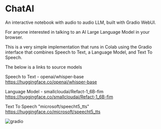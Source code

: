 # ChatAI

An interactive notebook with audio to audio LLM, built with Gradio WebUI.

For anyone interested in talking to an AI Large Language Model in your browser.

This is a very simple implementation that runs in Colab using the Gradio interface that combines Speech to Text, a Language Model, and Text To Speech. 

The below is a links to source models

Speech to Text - openai/whisper-base 
https://huggingface.co/openai/whisper-base

Language Model - smallcloudai/Refact-1_6B-fim
 https://huggingface.co/smallcloudai/Refact-1_6B-fim
 
Text To Speech
"microsoft/speecht5_tts"
https://huggingface.co/microsoft/speecht5_tts

![gradio](https://github.com/bwilkie/ChatAI/assets/40703571/6a72d855-bd1c-4302-8e6a-7bedf610852b)
